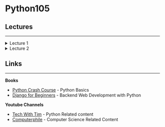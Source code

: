 # Python105

## Lectures 
---
<details>
    <summary>Lecture 1</summary>

- Basic Output
    - print builtin function
    - multiple arguments (print(1, 2, 3, 4))

- Variables
    - Naming Convention
    - snake_case
    - Case Sensitivity

- Basic Data Types in python
    - int (integer) (-∞, ..., -2, -1, 0, 1, 2, ..., +∞)
    - float (fractions) (-∞, ..., -1.1, -1, 0, 1.1, 2, ..., +∞)
    - str (string) ("hello", 'hello', """Hello""", '''Hello''')
    - bool (boolean) (True, False)

- Basic String Operations
    - concatenation ("Hello" + " " + "World")
    - fstrings (f"I am {20 + 1} years old")

- Constants
    - just a convention
    - UPPER_CASE
</details>

<details>
    <summary>Lecture 2</summary>

- Type Casting
    - figuring out type of variable *type(variable_nname)*
    - just use data type keyword to cast an object to another data type *str(1), int("125")*
    - Errors during type casting *int("hello 25"), float("nick")*

- Data Structures **list**
    - Initialization | **nums = [], nums = list()**
    - Indexing, Why 0?
    - Accessing elements | **nums[0]**
    - Changing elements | **nums[0] = 1**
    - builtin methods | **append, pop, len, sort**
    - Slicing lists | **nums[3:-1], nums[:], nums[::-1]**
    - Errors (Index Error) | **nums[Non existent Index]**

- Loops **for**
    - basic syntax **for element in my_list:**
    - Indentation **body, code block**
    - looping through lists
    - using range function | **range(10), range(5, 10), range(0, 10, 2)**
    
</details>

## Links
---

**Books**
- [Python Crash Course](https://en.sng1lib.org/book/4995914/5d84d3) - Python Basics
- [Django for Beginners](https://en.sng1lib.org/book/3594011/891d30) - Backend Web Development with Python


**Youtube Channels**
- [Tech With Tim](https://www.youtube.com/c/TechWithTim) - Python Related content
- [Computerphile](https://www.youtube.com/user/Computerphile) - Computer Science Related Content